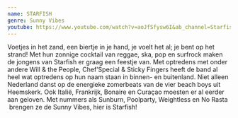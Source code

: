 ```yaml
---
name: STARFISH
genre: Sunny Vibes
youtube: https://www.youtube.com/watch?v=aoJfSfysw6I&ab_channel=Starfish
---
```

<!--StartFragment-->

Voetjes in het zand, een biertje in je hand, je voelt het al; je bent op het strand! Met hun zonnige cocktail van reggae, ska, pop en surfrock maken de jongens van Starfish er graag een feestje van. Met optredens met onder andere Will & the People, Chef’Special & Sticky Fingers heeft de band al heel wat optredens op hun naam staan in binnen- en buitenland. Niet alleen Nederland danst op de energieke zomerbeats van de vier beach boys uit Heemskerk. Ook ItaIië, Frankrijk, Bonaire en Curaçao moesten er al eerder aan geloven. Met nummers als Sunburn, Poolparty, Weightless en No Rasta  brengen ze de Sunny Vibes, hier is Starfish!

<!--EndFragment-->